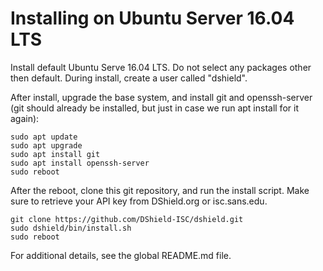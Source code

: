 Installing on Ubuntu Server 16.04 LTS
=====================================

Install default Ubuntu Serve 16.04 LTS. Do not select any packages other then default. During install, create a user called "dshield".

After install, upgrade the base system, and install git and openssh-server (git should already be installed, but just in case we run apt install for it again):

```
sudo apt update
sudo apt upgrade
sudo apt install git
sudo apt install openssh-server
sudo reboot
```

After the reboot, clone this git repository, and run the install script. Make sure to retrieve your API key from DShield.org or isc.sans.edu.

```
git clone https://github.com/DShield-ISC/dshield.git
sudo dshield/bin/install.sh
sudo reboot
```

For additional details, see the global README.md file.    

